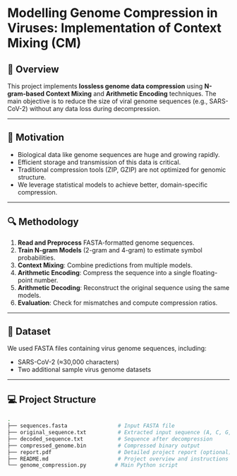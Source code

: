 # Modelling Genome Compression in Viruses: Implementation of Context Mixing (CM)

## 📘 Overview

This project implements **lossless genome data compression** using **N-gram-based Context Mixing** and **Arithmetic Encoding** techniques. The main objective is to reduce the size of viral genome sequences (e.g., SARS-CoV-2) without any data loss during decompression.

---

## 🧠 Motivation

- Biological data like genome sequences are huge and growing rapidly.
- Efficient storage and transmission of this data is critical.
- Traditional compression tools (ZIP, GZIP) are not optimized for genomic structure.
- We leverage statistical models to achieve better, domain-specific compression.

---

## 🔍 Methodology

1. **Read and Preprocess** FASTA-formatted genome sequences.
2. **Train N-gram Models** (2-gram and 4-gram) to estimate symbol probabilities.
3. **Context Mixing**: Combine predictions from multiple models.
4. **Arithmetic Encoding**: Compress the sequence into a single floating-point number.
5. **Arithmetic Decoding**: Reconstruct the original sequence using the same models.
6. **Evaluation**: Check for mismatches and compute compression ratios.

---

## 📂 Dataset

We used FASTA files containing virus genome sequences, including:
- SARS-CoV-2 (≈30,000 characters)
- Two additional sample virus genome datasets

---

## 💻 Project Structure

```bash
.
├── sequences.fasta                # Input FASTA file
├── original_sequence.txt          # Extracted input sequence (A, C, G, T only)
├── decoded_sequence.txt           # Sequence after decompression
├── compressed_genome.bin          # Compressed binary output
├── report.pdf                     # Detailed project report (optional)
├── README.md                      # Project overview and instructions
└── genome_compression.py         # Main Python script
